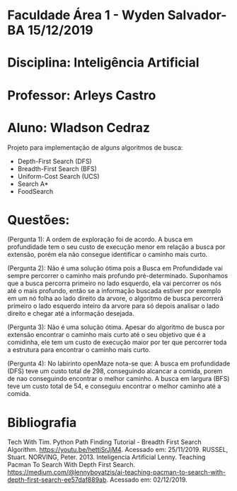 # Faculdade Área 1 - Wyden  						                                          Salvador-BA 15/12/2019
# Disciplina: Inteligência Artificial
# Professor: Arleys Castro
# Aluno: Wladson Cedraz

 Projeto para implementação de alguns algoritmos de busca:
 - Depth-First Search (DFS)
 - Breadth-First Search (BFS)
 - Uniform-Cost Search (UCS)
 - Search A*
 - FoodSearch

# Questões:
 (Pergunta 1): A ordem de exploração foi de acordo. 
                A busca em profundidade tem o seu custo de execução menor em relação a busca por extensão, 
                porém ela não consegue identificar o caminho mais curto.
                
 (Pergunta 2): Não é uma solução ótima pois a Busca em Profundidade vai sempre percorrer o caminho mais profundo pré-determinado. 
                Suponhamos que a busca percorra primeiro no lado esquerdo, ela vai percorrer os nós até o mais profundo, então se 
                a informação buscada estiver por exemplo em um nó folha ao lado direito da arvore, o algoritmo de busca percorrerá
                primeiro o lado esquerdo inteiro da arvore para só depois analisar o lado direito e chegar até a informação desejada.

 (Pergunta 3): Não é uma solução ótima. Apesar do algoritmo de busca por extensão encontrar o caminho mais curto até o seu objetivo 
                que é a comidinha, ele tem um custo de execução maior por ter que percorrer toda a estrutura para encontrar o caminho
                mais curto.

 (Pergunta 4): No labirinto openMaze nota-se que:
                A busca em profundidade (DFS) teve um custo total de 298, conseguindo alcancar a comida, porem de nao conseguindo 
                encontrar o melhor caminho.
                A busca em largura (BFS) teve um custo total de 54, e conseguiu encontrar o melhor caminho até a comida.

# Bibliografia
 Tech With Tim. Python Path Finding Tutorial - Breadth First Search Algorithm. <https://youtu.be/hettiSrJjM4>. Acessado em: 25/11/2019.
 RUSSEL, Stuart. NORVING, Peter. 2013. Inteligencia Artificial
 Lenny. Teaching Pacman To Search With Depth First Search. <https://medium.com/@lennyboyatzis/ai-teaching-pacman-to-search-with-depth-first-search-ee57daf889ab>. 
    Acessado em: 02/12/2019.


